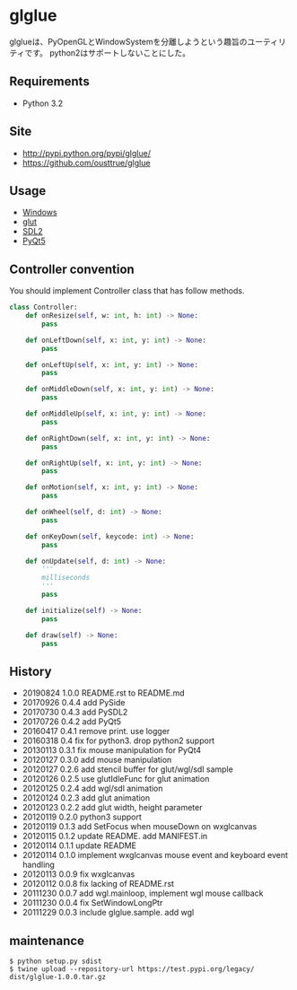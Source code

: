 # glglue

glglueは、PyOpenGLとWindowSystemを分離しようという趣旨のユーティリティです。
python2はサポートしないことにした。

## Requirements

* Python 3.2

## Site

* http://pypi.python.org/pypi/glglue/
* https://github.com/ousttrue/glglue

## Usage

* [Windows](./examples/wgl_sample.py)
* [glut](./examples/glut_sample.py)
* [SDL2](./examples/pysdl2_sample.py)
* [PyQt5](./examples/qyqt5_sample.py)

## Controller convention

You should implement Controller class that has follow methods.

``` py
class Controller:
    def onResize(self, w: int, h: int) -> None:
        pass

    def onLeftDown(self, x: int, y: int) -> None:
        pass

    def onLeftUp(self, x: int, y: int) -> None:
        pass

    def onMiddleDown(self, x: int, y: int) -> None:
        pass

    def onMiddleUp(self, x: int, y: int) -> None:
        pass

    def onRightDown(self, x: int, y: int) -> None:
        pass

    def onRightUp(self, x: int, y: int) -> None:
        pass

    def onMotion(self, x: int, y: int) -> None:
        pass

    def onWheel(self, d: int) -> None:
        pass

    def onKeyDown(self, keycode: int) -> None:
        pass

    def onUpdate(self, d: int) -> None:
        '''
        milliseconds
        '''
        pass

    def initialize(self) -> None:
        pass

    def draw(self) -> None:
        pass

```

## History

* 20190824 1.0.0 README.rst to README.md
* 20170926 0.4.4 add PySide
* 20170730 0.4.3 add PySDL2
* 20170726 0.4.2 add PyQt5
* 20160417 0.4.1 remove print. use logger
* 20160318 0.4 fix for python3. drop python2 support
* 20130113 0.3.1 fix mouse manipulation for PyQt4
* 20120127 0.3.0 add mouse manipulation
* 20120127 0.2.6 add stencil buffer for glut/wgl/sdl sample
* 20120126 0.2.5 use glutIdleFunc for glut animation
* 20120125 0.2.4 add wgl/sdl animation
* 20120124 0.2.3 add glut animation
* 20120123 0.2.2 add glut width, height parameter
* 20120119 0.2.0 python3 support
* 20120119 0.1.3 add SetFocus when mouseDown on wxglcanvas
* 20120115 0.1.2 update README. add MANIFEST.in
* 20120114 0.1.1 update README
* 20120114 0.1.0 implement wxglcanvas mouse event and keyboard event handling
* 20120113 0.0.9 fix wxglcanvas
* 20120112 0.0.8 fix lacking of README.rst
* 20111230 0.0.7 add wgl.mainloop, implement wgl mouse callback
* 20111230 0.0.4 fix SetWindowLongPtr
* 20111229 0.0.3 include glglue.sample. add wgl

## maintenance

```
$ python setup.py sdist
$ twine upload --repository-url https://test.pypi.org/legacy/ dist/glglue-1.0.0.tar.gz
```
